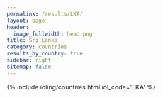 ```yaml
---
permalink: /results/LKA/
layout: page
header:
  image_fullwidth: head.png
title: Sri Lanka
category: countries
results_by_country: true
sidebar: right
sitemap: false
---
```


{% include ioling/countries.html iol_code='LKA' %}